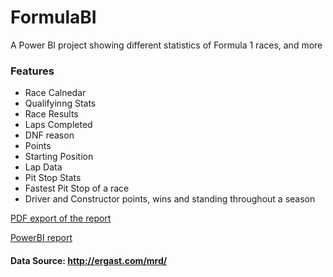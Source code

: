 # FormulaBI
A Power BI project showing different statistics of Formula 1 races, and more 


### Features
+ Race Calnedar
+ Qualifyinng Stats
+ Race Results
+ Laps Completed
+ DNF reason
+ Points
+ Starting Position
+ Lap Data
+ Pit Stop Stats
+ Fastest Pit Stop of a race
+ Driver and Constructor points, wins and standing throughout a season


[PDF export of the report](https://github.com/Karan-bhandari/FormulaBI/blob/main/FormulaBI.pdf "PDF export of the report")

[PowerBI report](https://github.com/Karan-bhandari/FormulaBI/blob/main/FormulaBI.pbix "PowerBI report")

#### Data Source: http://ergast.com/mrd/
